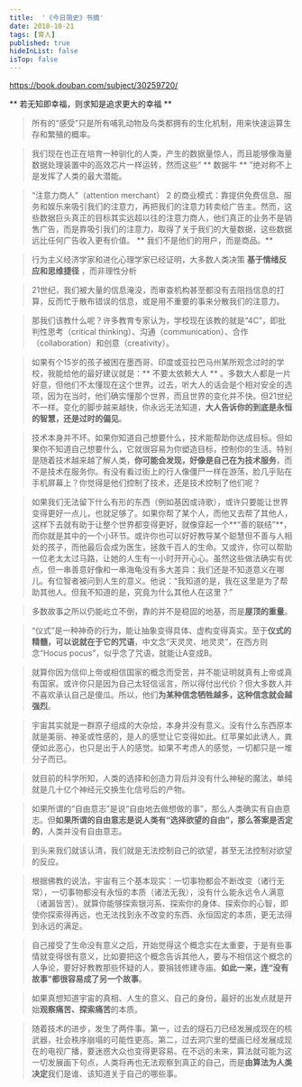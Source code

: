 ```yaml
---
title:  '《今日简史》书摘'
date: 2018-10-21 
tags: [育人]
published: true
hideInList: false
isTop: false
---
```


<https://book.douban.com/subject/30259720/>

** 若无知即幸福，则求知是追求更大的幸福 **

> 所有的“感受”只是所有哺乳动物及鸟类都拥有的生化机制，用来快速运算生存和繁殖的概率。

> 我们现在也正在培育一种驯化的人类，产生的数据量惊人，而且能够像海量数据处理装置中的高效芯片一样运转，然而这些“ ** 数据牛 ** ”绝对称不上是发挥了人类的最大潜能。

> “注意力商人”（attention merchant） 2 的商业模式：靠提供免费信息、服务和娱乐来吸引我们的注意力，再把我们的注意力转卖给广告主。然而，这些数据巨头真正的目标其实远超以往的注意力商人，他们真正的业务不是销售广告，而是靠吸引我们的注意力，取得了关于我们的大量数据，这些数据远比任何广告收入更有价值。 ** 我们不是他们的用户，而是商品。**

<!--more-->

> 行为主义经济学家和进化心理学家已经证明，大多数人类决策 **基于情绪反应和思维捷径** ，而非理性分析

> 21世纪，我们被大量的信息淹没，而审查机构甚至都没有去阻挡信息的打算，反而忙于散布错误的信息，或是用不重要的事来分散我们的注意力。

> 那我们该教什么呢？许多教育专家认为，学校现在该教的就是“4C”，即批判性思考（critical thinking）、沟通（communication）、合作（collaboration）和创意（creativity）。 

> 如果有个15岁的孩子被困在墨西哥、印度或亚拉巴马州某所观念过时的学校，我能给他的最好建议就是：** 不要太依赖大人 ** 。多数大人都是一片好意，但他们不太懂现在这个世界。过去，听大人的话会是个相对安全的选项，因为在当时，他们确实懂那个世界，而且世界的变化并不快。但21世纪不一样。变化的脚步越来越快，你永远无法知道，**大人告诉你的到底是永恒的智慧，还是过时的偏见**。

> 技术本身并不坏。如果你知道自己想要什么，技术能帮助你达成目标。但如果你不知道自己想要什么，它就很容易为你塑造目标，控制你的生活。特别是随着技术越来越了解人类，**你可能会发现，好像是自己在为技术服务**，而不是技术在服务你。有没有看过街上的行人像僵尸一样在游荡，脸几乎贴在手机屏幕上？你觉得是他们控制了技术，还是技术控制了他们呢？

> 如果我们无法留下什么有形的东西（例如基因或诗歌），或许只要能让世界变得更好一点儿，也就足够了。如果你帮了某个人，而他又去帮了其他人，这样下去就有助于让整个世界都变得更好，就像穿起一个**“善的联结”**，而你就是其中的一个小环节。或许你也可以好好教导某个聪慧但不善与人相处的孩子，而他最后会成为医生，拯救千百人的生命。又或许，你可以帮助一位老太太过马路，让她的人生有一小时开开心心。虽然这些做法确实有优点，但一串善意好像和一串海龟没有多大差异：我们还是不知道意义在哪儿。有位智者被问到人生的意义。他说：“我知道的是，我在这里是为了帮助其他人。但我不知道的是，究竟为什么其他人在这里？”

> 多数故事之所以仍能屹立不倒，靠的并不是稳固的地基，而是**屋顶的重量**。

> “仪式”是一种神奇的行为，能让抽象变得具体、虚构变得真实。至于**仪式的精髓，可以说就在于它的咒语**，中文念“天灵灵、地灵灵”，在西方则念“Hocus pocus”，似乎念了咒语，就能让A变成B。

> 就算你因为信仰上帝或相信国家的概念而受苦，并不能证明就真有上帝或真有国家。或许你只是因为自己太轻信谣言，所以得付出代价？但大多数人并不喜欢承认自己是傻瓜。所以，他们**为某种信念牺牲越多，这种信念就会越强烈**。

> 宇宙其实就是一群原子组成的大杂烩，本身并没有意义。没有什么东西原本就是美丽、神圣或性感的，是人的感觉让它变得如此。红苹果如此诱人，粪便如此恶心，也只是出于人的感觉。如果不考虑人的感觉，一切都只是一堆分子而已。

> 就目前的科学所知，人类的选择和创造力背后并没有什么神秘的魔法，单纯就是几十亿个神经元交换生化信号后的产物。

> 如果所谓的“自由意志”是说“自由地去做想做的事”，那么人类确实有自由意志。但**如果所谓的自由意志是说人类有“选择欲望的自由”，那么答案是否定的**，人类并没有自由意志。

> 到头来我们就该认清，我们就是无法控制自己的欲望，甚至无法控制对欲望的反应。

> 根据佛教的说法，宇宙有三个基本现实：一切事物都会不断改变（诸行无常），一切事物都没有永恒的本质（诸法无我），没有什么能永远令人满意（诸漏皆苦）。就算你能够探索银河系、探索你的身体、探索你的心智，即使你探索得再远，也无法找到永不改变的东西、永恒固定的本质，更无法得到永远的满足。

> 自己接受了生命没有意义之后，开始觉得这个概念实在太重要，于是有些事情就变得很有意义，比如要把这个概念告诉其他人，要与不相信这个概念的人争论，要好好教教那些怀疑的人，要捐钱修建寺庙。**如此一来，连“没有故事”都很容易成了另一个故事**。

> 如果真想知道宇宙的真相、人生的意义、自己的身份，最好的出发点就是开始**观察痛苦、探索痛苦**的本质。

> 随着技术的进步，发生了两件事。第一，过去的燧石刀已经发展成现在的核武器，社会秩序崩塌的可能性更高。第二，过去洞穴里的壁画已经发展成现在的电视广播，要迷惑大众也变得更容易。在不远的未来，算法就可能为这一切发展画下句点，人类将再也无法观察到真正的自己，而是**由算法为人类决定**我们是谁、该知道关于自己的哪些事。